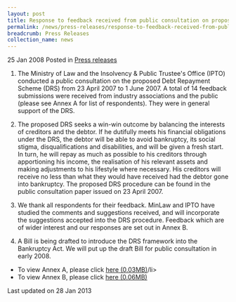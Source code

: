 ```yaml
---
layout: post
title: Response to feedback received from public consultation on proposed Debt Repayment Scheme
permalink: /news/press-releases/response-to-feedback-received-from-public-consultation-on-proposed-debt-repayment-scheme
breadcrumb: Press Releases
collection_name: news
---
```


25 Jan 2008 Posted in [Press releases](/news/press-releases)


1. The Ministry of Law and the Insolvency & Public Trustee's Office (IPTO) conducted a public consultation on the proposed Debt Repayment Scheme (DRS) from 23 April 2007 to 1 June 2007. A total of 14 feedback submissions were received from industry associations and the public (please see Annex A for list of respondents). They were in general support of the DRS.

2. The proposed DRS seeks a win-win outcome by balancing the interests of creditors and the debtor. If he dutifully meets his financial obligations under the DRS, the debtor will be able to avoid bankruptcy, its social stigma, disqualifications and disabilities, and will be given a fresh start. In turn, he will repay as much as possible to his creditors through apportioning his income, the realisation of his relevant assets and making adjustments to his lifestyle where necessary. His creditors will receive no less than what they would have received had the debtor gone into bankruptcy. The proposed DRS procedure can be found in the public consultation paper issued on 23 April 2007.

3. We thank all respondents for their feedback. MinLaw and IPTO have studied the comments and suggestions received, and will incorporate the suggestions accepted into the DRS procedure. Feedback which are of wider interest and our responses are set out in Annex B.

4. A Bill is being drafted to introduce the DRS framework into the Bankruptcy Act. We will put up the draft Bill for public consultation in early 2008.

<ul>
<li>To view Annex A, please click <a href="/files/news/press-releases/2008/01/linkclick54f6.pdf">here (0.03MB)</a>/li>
<li>To view Annex B, please click <a href="/files/news/press-releases/2008/01/linkclick5750.pdf">here (0.06MB)</a></li>
</ul>

<p class="right-side-updated">Last updated on 28 Jan 2013</p>
